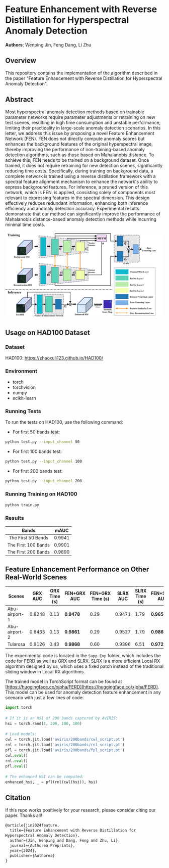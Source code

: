# Feature Enhancement with Reverse Distillation for Hyperspectral Anomaly Detection
**Authors**: Wenping Jin, Feng Dang, Li Zhu

## Overview

This repository contains the implementation of the algorithm described in the paper "Feature Enhancement with Reverse Distillation for Hyperspectral Anomaly Detection". 

## Abstract
Most hyperspectral anomaly detection methods based on trainable parameter networks require parameter adjustments or retraining on new test scenes, resulting in high time consumption and unstable performance, limiting their practicality in large-scale anomaly detection scenarios. In this letter, we address this issue by proposing a novel Feature Enhancement Network (FEN). FEN does not directly compute anomaly scores but enhances the background features of the original hyperspectral image, thereby improving the performance of non-training-based anomaly detection algorithms, such as those based on Mahalanobis distance. To achieve this, FEN needs to be trained on a background dataset. Once trained, it does not require retraining for new detection scenes, significantly reducing time costs. Specifically, during training on background data, a complete network is trained using a reverse distillation framework with a spectral feature alignment mechanism to enhance the network's ability to express background features. For inference, a pruned version of this network, which is FEN, is applied, consisting solely of components most relevant to expressing features in the spectral dimension. This design effectively reduces redundant information, enhancing both inference efficiency and anomaly detection accuracy. Experimental results demonstrate that our method can significantly improve the performance of Mahalanobis distance-based anomaly detection methods while incurring minimal time costs.

![image](https://github.com/cristianoKaKa/FERD/blob/master/framework.png)

## Usage on HAD100 Dataset

### Dataset

HAD100: https://zhaoxuli123.github.io/HAD100/

### Environment

- torch
- torchvision
- numpy
- scikit-learn

### Running Tests

To run the tests on HAD100, use the following command:

- For first 50 bands test:
```bash
python test.py --input_channel 50
```
- For first 100 bands test:
```bash
python test.py --input_channel 100
```
- For first 200 bands test:
```bash
python test.py --input_channel 200
```

### Running Training on HAD100

```bash
python train.py
```
### Results

| Bands | mAUC |
| :--: | :--: |
| The First 50 Bands | 0.9941 |
| The First 100 Bands | 0.9901 |
| The First 200 Bands | 0.9890 |

## Feature Enhancement Performance on Other Real-World Scenes

| **Scenes**      | **GRX AUC** | **GRX Time (s)** | **FEN+GRX AUC** | **FEN+GRX Time (s)** | **SLRX AUC** | **SLRX Time (s)** | **FEN+SLRX AUC** | **FEN+SLRX Time (s)** |
|-----------------|-------------|------------------|-----------------|----------------------|--------------|-------------------|------------------|----------------------|
| Abu-airport-1   | 0.8248      | 0.13             | **0.9478**      | 0.29                 | 0.9471       | 1.79              | **0.9653**       | 1.93                 |
| Abu-airport-2   | 0.8433      | 0.13             | **0.9861**      | 0.29                 | 0.9527       | 1.79              | **0.9869**       | 1.93                 |
| Tularosa        | 0.9126      | 0.43             | **0.9868**      | 0.60                 | 0.9396       | 6.51              | **0.9723**       | 6.73                 |

The experimental code is located in the `Supp_Exp` folder, which includes the code for FERD as well as GRX and SLRX. SLRX is a more efficient Local RX algorithm designed by us, which uses a fixed patch instead of the traditional sliding window in Local RX algorithms.

The trained model in TorchScript format can be found at [https://huggingface.co/xjpha/FERD](https://huggingface.co/xjpha/FERD). This model can be used for anomaly detection feature enhancement in any scenario with just a few lines of code:

```python
import torch

# If it is an HSI of 200 bands captured by AVIRIS:
hsi = torch.rand(1, 200, 100, 100)

# Load models:
cwl = torch.jit.load('aviris/200bands/cwl_script.pt')
rnl = torch.jit.load('aviris/200bands/rnl_script.pt')
pfl = torch.jit.load('aviris/200bands/fpl_script.pt')
cwl.eval()
rnl.eval()
pfl.eval()

# The enhanced HSI can be computed:
enhanced_hsi, _ = pfl(rnl(cwl(hsi)), hsi)
```

## Citation
If this repo works positively for your research, please consider citing our paper. Thanks all!
```
@article{jin2024feature,
  title={Feature Enhancement with Reverse Distillation for Hyperspectral Anomaly Detection},
  author={Jin, Wenping and Dang, Feng and Zhu, Li},
  journal={Authorea Preprints},
  year={2024},
  publisher={Authorea}
}
```
